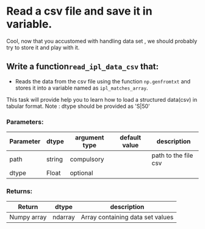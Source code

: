 # Read a csv file and save it in variable.

Cool, now that you accustomed with handling data set , we should probably 
try to store it and play with it. 

## Write a function`read_ipl_data_csv` that:
- Reads the data from the csv file using the function `np.genfromtxt` and stores it into a variable named as `ipl_matches_array`.

This task will provide help you to learn how to load a structured data(csv) in tabular format.
Note : dtype should be provided as 'S|50'

### Parameters:

| Parameter | dtype | argument type | default value | description |
| --- | --- | --- | --- | --- |
| path | string | compulsory |  | path to the file csv |
| dtype | Float | optional |  |  |

### Returns:

| Return | dtype | description |
| --- | --- | --- |
| Numpy array | ndarray | Array containing data set values |
